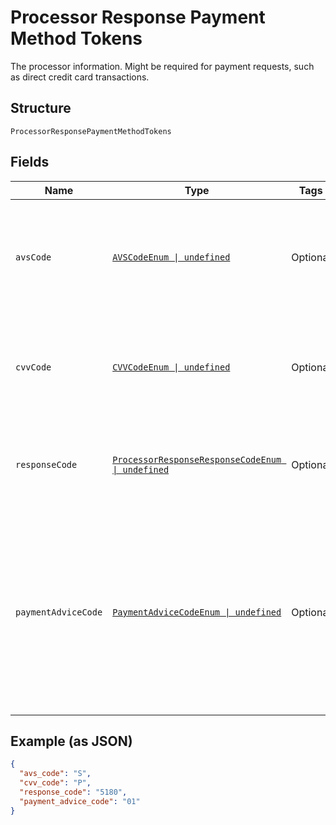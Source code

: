 
# Processor Response Payment Method Tokens

The processor information. Might be required for payment requests, such as direct credit card transactions.

## Structure

`ProcessorResponsePaymentMethodTokens`

## Fields

| Name | Type | Tags | Description |
|  --- | --- | --- | --- |
| `avsCode` | [`AVSCodeEnum \| undefined`](../../doc/models/avs-code-enum.md) | Optional | The address verification code for Visa, Discover, Mastercard, or American Express transactions. |
| `cvvCode` | [`CVVCodeEnum \| undefined`](../../doc/models/cvv-code-enum.md) | Optional | The card verification value code for for Visa, Discover, Mastercard, or American Express. |
| `responseCode` | [`ProcessorResponseResponseCodeEnum \| undefined`](../../doc/models/processor-response-response-code-enum.md) | Optional | Processor response code for the non-PayPal payment processor errors. |
| `paymentAdviceCode` | [`PaymentAdviceCodeEnum \| undefined`](../../doc/models/payment-advice-code-enum.md) | Optional | The declined payment transactions might have payment advice codes. The card networks, like Visa and Mastercard, return payment advice codes. |

## Example (as JSON)

```json
{
  "avs_code": "S",
  "cvv_code": "P",
  "response_code": "5180",
  "payment_advice_code": "01"
}
```

